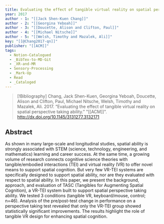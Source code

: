 ```yaml
---
title: Evaluating the effect of tangible virtual reality on spatial perspective taking ability
year: 2017
author - 1: "[[Jack Shen-Kuen Chang]]"
author - 2: "[[Georgina Yeboah]]"
author - 3: "[[Doucette, Alison and Clifton, Paul]]"
author - 4: "[[Michael Nitsche]]"
author - 5: "[[Welsh, Timothy and Mazalek, Ali]]"
key: "[[@Chang2017-qn]]"
publisher: "[[ACM]]"
tags:
  - Notion-Catalogued
  - _BibTex-to-MD-Git
  - _XR-and-MR
  - Sensory-Processing
  - _Mark-Up
  - Read
  - _Cataloged
---
```


> [!Bibliography]
> Chang, Jack Shen-Kuen, Georgina Yeboah, Doucette, Alison and Clifton, Paul, Michael Nitsche, Welsh, Timothy and Mazalek, Ali. 2017. “Evaluating the effect of tangible virtual reality on spatial perspective taking ability.” "[[ACM]]". http://dx.doi.org/10.1145/3131277.3132171

## Abstract
As shown in many large-scale and longitudinal studies, spatial ability is strongly associated with STEM (science, technology, engineering, and mathematics) learning and career success. At the same time, a growing volume of research connects cognitive science theories with tangible/embodied interactions (TEI) and virtual reality (VR) to offer novel means to support spatial cognition. But very few VR-TEI systems are specifically designed to support spatial ability, nor are they evaluated with respect to spatial ability. In this paper, we present the background, approach, and evaluation of TASC (Tangibles for Augmenting Spatial Cognition), a VR-TEI system built to support spatial perspective taking ability. We tested 3 conditions (tangible VR, keyboard/mouse, control; n=46). Analysis of the pre/post-test change in performance on a perspective taking test revealed that only the VR-TEI group showed statistically significant improvements. The results highlight the role of tangible VR design for enhancing spatial cognition.